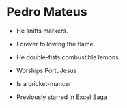 Pedro Mateus
============

* He sniffs markers.

* Forever following the flame.

* He double-fists combustible lemons.

* Worships PortuJesus

* Is a cricket-mancer

* Previously starred in Excel Saga
